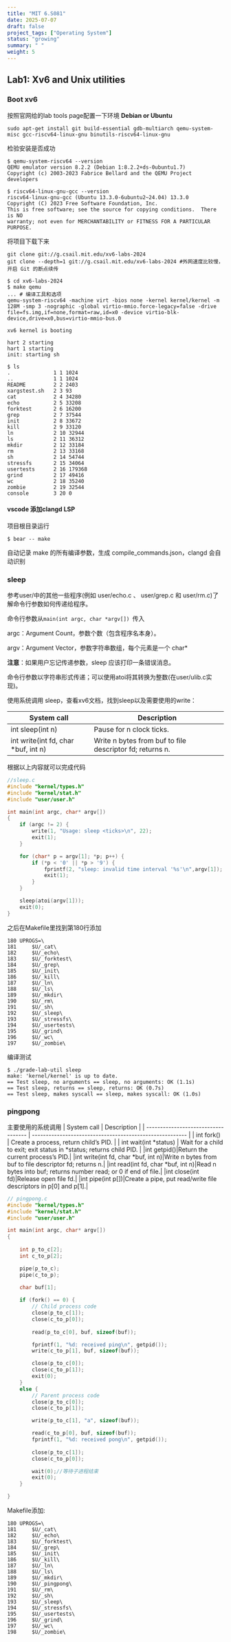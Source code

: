 ```yaml
---
title: "MIT 6.S081"
date: 2025-07-07
draft: false
project_tags: ["Operating System"]
status: "growing"
summary: " "
weight: 5
---
```


## Lab1: Xv6 and Unix utilities
### Boot xv6
按照官网给的lab tools page配置一下环境
**Debian or Ubuntu**
```shell
sudo apt-get install git build-essential gdb-multiarch qemu-system-misc gcc-riscv64-linux-gnu binutils-riscv64-linux-gnu 
```
检验安装是否成功
```shell
$ qemu-system-riscv64 --version
QEMU emulator version 8.2.2 (Debian 1:8.2.2+ds-0ubuntu1.7)
Copyright (c) 2003-2023 Fabrice Bellard and the QEMU Project developers
```
```shell
$ riscv64-linux-gnu-gcc --version
riscv64-linux-gnu-gcc (Ubuntu 13.3.0-6ubuntu2~24.04) 13.3.0
Copyright (C) 2023 Free Software Foundation, Inc.
This is free software; see the source for copying conditions.  There is NO
warranty; not even for MERCHANTABILITY or FITNESS FOR A PARTICULAR PURPOSE.
```
将项目下载下来
```shell
git clone git://g.csail.mit.edu/xv6-labs-2024
git clone --depth=1 git://g.csail.mit.edu/xv6-labs-2024 #外网速度比较慢，开启 Git 的断点续传
```

```shell
$ cd xv6-labs-2024
$ make qemu
... # 编译工具和选项
qemu-system-riscv64 -machine virt -bios none -kernel kernel/kernel -m 128M -smp 3 -nographic -global virtio-mmio.force-legacy=false -drive file=fs.img,if=none,format=raw,id=x0 -device virtio-blk-device,drive=x0,bus=virtio-mmio-bus.0

xv6 kernel is booting

hart 2 starting
hart 1 starting
init: starting sh

$ ls
.              1 1 1024
..             1 1 1024
README         2 2 2403
xargstest.sh   2 3 93
cat            2 4 34280
echo           2 5 33208
forktest       2 6 16200
grep           2 7 37544
init           2 8 33672
kill           2 9 33120
ln             2 10 32944
ls             2 11 36312
mkdir          2 12 33184
rm             2 13 33168
sh             2 14 54744
stressfs       2 15 34064
usertests      2 16 179368
grind          2 17 49416
wc             2 18 35240
zombie         2 19 32544
console        3 20 0
```

#### vscode 添加clangd LSP
项目根目录运行
```shell
$ bear -- make
```
自动记录 make 的所有编译参数，生成 compile_commands.json，clangd 会自动识别

### sleep 
参考user/中的其他一些程序(例如 user/echo.c 、 user/grep.c 和 user/rm.c)了解命令行参数如何传递给程序。

命令行参数从```main(int argc, char *argv[]) ```传入

argc：Argument Count，参数个数（包含程序名本身）。

argv：Argument Vector，参数字符串数组，每个元素是一个 char*

**注意**：如果用户忘记传递参数，sleep 应该打印一条错误消息。

命令行参数以字符串形式传递；可以使用atoi将其转换为整数(在user/ulib.c实现)。

使用系统调用 sleep，查看xv6文档，找到sleep以及需要使用的write：

|System call|Description|
|----------------------------------|----------------------------------|
|int sleep(int n)|Pause for n clock ticks.|
|int write(int fd, char *buf, int n)|Write n bytes from buf to file descriptor fd; returns n.|

根据以上内容就可以完成代码
```C
//sleep.c
#include "kernel/types.h"
#include "kernel/stat.h"
#include "user/user.h"

int main(int argc, char* argv[])
{
    if (argc != 2) {
        write(1, "Usage: sleep <ticks>\n", 22);
        exit(1);
    }

    for (char* p = argv[1]; *p; p++) {
        if (*p < '0' || *p > '9') {
            fprintf(2, "sleep: invalid time interval '%s'\n",argv[1]);
            exit(1);
        }
    }

    sleep(atoi(argv[1]));
    exit(0);
}
```
之后在Makefile里找到第180行添加
```shell
180 UPROGS=\
181     $U/_cat\
182     $U/_echo\
183     $U/_forktest\
184     $U/_grep\
185     $U/_init\
186     $U/_kill\
187     $U/_ln\
188     $U/_ls\
189     $U/_mkdir\
190     $U/_rm\
191     $U/_sh\ 
192     $U/_sleep\
193     $U/_stressfs\
194     $U/_usertests\
195     $U/_grind\
196     $U/_wc\ 
197     $U/_zombie\
```
编译测试
```shell
$ ./grade-lab-util sleep
make: 'kernel/kernel' is up to date.
== Test sleep, no arguments == sleep, no arguments: OK (1.1s) 
== Test sleep, returns == sleep, returns: OK (0.7s) 
== Test sleep, makes syscall == sleep, makes syscall: OK (1.0s)
```

### pingpong
主要使用的系统调用
| System call                         | Description                                              |
| ----------------------------------- | -------------------------------------------------------- |
| int fork()                    | Create a process, return child’s PID.                                 |
| int wait(int *status) | Wait for a child to exit; exit status in *status; returns child PID. |
|int getpid()|Return the current process’s PID.|
|int write(int fd, char *buf, int n)|Write n bytes from buf to file descriptor fd; returns n.|
|int read(int fd, char *buf, int n)|Read n bytes into buf; returns number read; or 0 if end of file.|
|int close(int fd)|Release open file fd.|
|int pipe(int p[])|Create a pipe, put read/write file descriptors in p[0] and p[1].|

```C
// pingpong.c
#include "kernel/types.h"
#include "kernel/stat.h"
#include "user/user.h"

int main(int argc, char* argv[])
{
    
    int p_to_c[2];
    int c_to_p[2];

    pipe(p_to_c);
    pipe(c_to_p);

    char buf[1];
    
    if (fork() == 0) {
        // Child process code
        close(p_to_c[1]);
        close(c_to_p[0]);
        
        read(p_to_c[0], buf, sizeof(buf));

        fprintf(1, "%d: received ping\n", getpid());
        write(c_to_p[1], buf, sizeof(buf));

        close(p_to_c[0]);
        close(c_to_p[1]);
        exit(0);
    }
    else {
        // Parent process code
        close(p_to_c[0]);
        close(c_to_p[1]);

        write(p_to_c[1], "a", sizeof(buf));

        read(c_to_p[0], buf, sizeof(buf));
        fprintf(1, "%d: received pong\n", getpid());
        
        close(p_to_c[1]);
        close(c_to_p[0]);

        wait(0);//等待子进程结束
        exit(0);
    }

}
```

Makefile添加:
```shell
180 UPROGS=\
181     $U/_cat\
182     $U/_echo\
183     $U/_forktest\
184     $U/_grep\
185     $U/_init\
186     $U/_kill\
187     $U/_ln\
188     $U/_ls\
189     $U/_mkdir\
190     $U/_pingpong\
191     $U/_rm\ 
192     $U/_sh\
193     $U/_sleep\
194     $U/_stressfs\
195     $U/_usertests\
196     $U/_grind\ 
197     $U/_wc\
198     $U/_zombie\
```